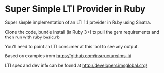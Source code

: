 Super Simple LTI Provider in Ruby
===============

Super simple implementation of an LTI 1.1 provider in Ruby using Sinatra. 

Clone the code, bundle install (in Ruby 3+) to pull the gem requirements and then run with ruby basic.rb

You'll need to point an LTI consumer at this tool to see any output.



Based on examples from https://github.com/instructure/ims-lti 

LTI spec and dev info can be found at http://developers.imsglobal.org/
